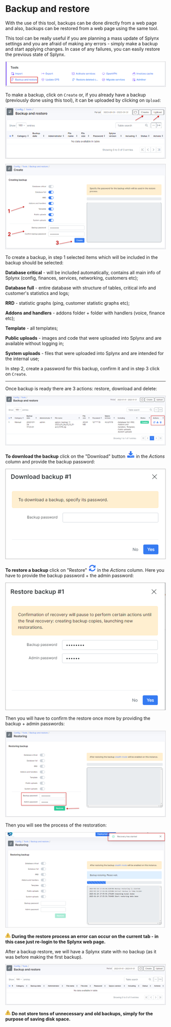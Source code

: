 Backup and restore
====

With the use of this tool, backups can be done directly from a web page and also, backups can be restored from a web page using the same tool.

This tool can be really useful if you are planning a mass update of Splynx settings and you are afraid of making any errors - simply make a backup and start applying changes. In case of any failures, you can easily restore the previous state of Splynx.

![icon](icon.png)

To make a backup, click on `Create` or, if you already have a backup (previously done using this tool), it can be uploaded by clicking on `Upload`:

![view](view.png)

![create](backup.png)

To create a backup, in step 1 selected items which will be included in the backup should be selected:

**Database critical** - will be included automatically, contains all main info of Splynx (config, finances, services, networking, customers etc);

**Database full** -  entire database with structure of tables, critical info and customer's statistics and logs;

**RRD** - statistic graphs (ping, customer statistic graphs etc);

**Addons and handlers** - addons folder + folder with handlers (voice, finance etc);

**Template** - all templates;

**Public uploads** - images and code that were uploaded into Splynx and are available without logging in;

**System uploads** - files that were uploaded into Splynx and are intended for the internal use;

In step 2, create a password for this backup, confirm it and in step 3 click on `Create`.
_______________________________________________
Once backup is ready there are 3 actions: restore, download and delete:

![actions](created_backup.png)

**To download the backup** click on the "Download" button <icon class="image-icon">![image](download_btn.png)</icon> in the *Actions* column and provide the backup password:

![download](download_password.png)

**To restore a backup** click on "Restore" <icon class="image-icon">![image](restore_btn.png)</icon> in the *Actions* column.
Here you have to provide the backup password + the admin password:

![restore](restore_backup.png)

Then you will have to confirm the restore once more by providing the backup + admin passwords:

![confirm](confirm_restore.png)

Then you will see the process of the restoration:

![restore](restore_process.png)

<icon class="image-icon">![image](warning.png)</icon> **During the restore process an error can occur on the current tab - in this case just re-login to the Splynx web page.**

After a backup restore, we will have a Splynx state with no backup (as it was before making the first backup).

![result](result.png)

<icon class="image-icon">![image](warning.png)</icon> **Do not store tons of unnecessary and old backups, simply for the purpose of saving disk space.** 
